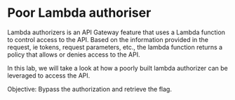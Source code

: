 # Poor Lambda authoriser

Lambda authorizers is an API Gateway feature that uses a Lambda function to control access to the API. Based on the information provided in the request, ie tokens, request parameters, etc., the lambda function returns a policy that allows or denies access to the API.

In this lab, we will take a look at how a poorly built lambda authorizer can be leveraged to access the API.

Objective: Bypass the authorization and retrieve the flag.
